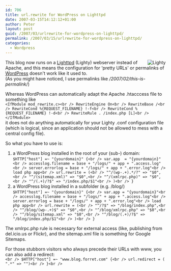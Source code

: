 ```yaml
---
id: 706
title: url.rewrite for WordPress on Lighttpd
date: 2007-03-15T14:12:12+01:00
author: Peter
layout: post
guid: /2007/03/urlrewrite-for-wordpress-on-lighttpd/
permalink: /2007/03/15/urlrewrite-for-wordpress-on-lighttpd/
categories:
  - Wordpress
---
```

<img src="http://farm1.static.flickr.com/36/122571807_97bd810dd7_t.jpg" style="float: right" alt="Lighty" />This blog now runs on a [Lighttpd](http://www.lighttpd.net/) (Lighty) webserver instead of Apache, and this means the configuration for &#8216;pretty URLs' or permalinks of [WordPress](http://wordpress.org) doesn't work like it used to.  
(As you might have noticed, I use permalinks like _/2007/02/this-is-permalink/_)

Whereas WordPress can automatically adapt the Apache .htacccess file to something like  
`<IfModule mod_rewrite.c><br />
RewriteEngine On<br />
RewriteBase /<br />
RewriteCond %{REQUEST_FILENAME} !-f<br />
RewriteCond %{REQUEST_FILENAME} !-d<br />
RewriteRule . /index.php [L]<br />
</IfModule>`  
it does not do anything automatically for your Lighty .conf configuration file (which is logical, since an application should not be allowed to mess with a central config file).  
<!--more-->

  
So what you have to use is:

  1. a WordPress blog installed in the root of your (sub-) domain:  
    `$HTTP["host"] =~ "{yourdomain}" {<br />
    var.app  = "{yourdomain}"<br />
    accesslog.filename = base + "/logs/" + app + ".access.log"<br />
    server.errorlog = base + "/logs/" + app + ".error.log"<br />
    load php app<br />
    url.rewrite = (<br />
        "^/(wp-.+).*/?" => "$0",<br />
        "^/(sitemap.xml)" => "$0",<br />
        "^/(xmlrpc.php)" => "$0",<br />
        "^/(.+)/?$" => "/index.php/$1"<br />
        )<br />
}` 
  2. a WordPress blog installed in a subfolder (e.g. /blog/)  
    `$HTTP["host"] =~ "{yourdomain}" {<br />
    var.app = "{yourdomain}"<br />
    accesslog.filename = base + "/logs/" + app + ".access.log"<br />
    server.errorlog = base + "/logs/" + app + ".error.log"<br />
    load php app<br />
    url.rewrite = (<br />
        "^/?$" => "/blog/index.php",<br />
        "^/blog/(wp-.+)$" => "$0",<br />
        "^/blog/xmlrpc.php" => "$0",<br />
        "^/blog/sitemap.xml" => "$0",<br />
        "^/blog/(.+)/?$" => "/blog/index.php/$1"<br />
        )<br />
}` 

The xmlrpc.php rule is necessary for external access (like, publishing from del.icio.us or Flickr), and the sitemap.xml file is something for Google Sitemaps.

For those stubborn visitors who always precede their URLs with www, you can also add a redirect:  
`<br />
$HTTP["host"] =~ "www.blog.forret.com" {<br />
url.redirect = ( ".*" => "")<br />
}<br />
`